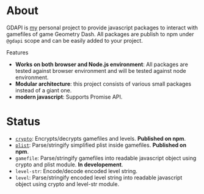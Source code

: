 # About
GDAPI is [my](https://github.com/Quasar-Kim) personal project to provide javascript packages to interact with gamefiles of game Geometry Dash.
All packages are publish to npm under `@gdapi` scope and can be easily added to your project.

Features
- **Works on both browser and Node.js environment**: All packages are tested against browser environment and will be tested against node environment.
- **Modular architecture**: this project consists of various small packages instead of a giant one.
- **modern javascript**: Supports Promise API.

# Status
- [`crypto`](https://www.npmjs.com/package/@gdapi/crypto): Encrypts/decrypts gamefiles and levels. **Published on npm**.
- [`plist`](https://www.npmjs.com/package/@gdapi/plist): Parse/stringify simplified plist inside gamefiles. **Published on npm**.
- `gamefile`: Parse/stringify gamefiles into readable javascript object using crypto and plist module. **In developement**.
- `level-str`: Encode/decode encoded level string.
- `level`: Parse/stringify encoded level string into readable javascript object using crypto and level-str module.
